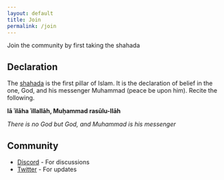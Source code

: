 ```yaml
---
layout: default
title: Join
permalink: /join
---
```


Join the community by first taking the shahada

## Declaration

The [shahada](https://en.wikipedia.org/wiki/Shahada) is the first pillar of Islam. It is the declaration of belief in the one, God, and his messenger 
Muhammad (peace be upon him). Recite the following.

**lā ʾilāha ʾillallāh, Muḥammad rasūlu-llāh**

*There is no God but God, and Muhammad is his messenger*

## Community

- [Discord](https://discord.gg/dybMMCDRHN) - For discussions
- [Twitter](https://twitter.com/786worlds) - For updates

<br>
